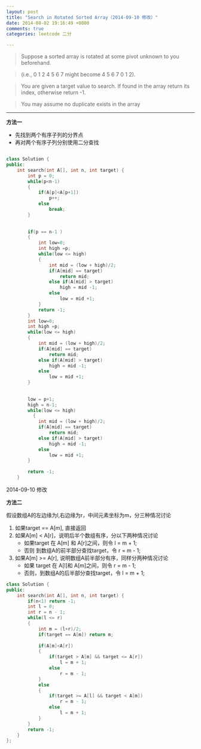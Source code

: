 ```yaml
---
layout: post
title: "Search in Rotated Sorted Array（2014-09-10 修改）"
date: 2014-08-02 19:16:49 +0800
comments: true
categories: leetcode 二分

---
```


>Suppose a sorted array is rotated at some pivot unknown to you beforehand.

>(i.e., 0 1 2 4 5 6 7 might become 4 5 6 7 0 1 2).

>You are given a target value to search. If found in the array return its index, otherwise return -1.

>You may assume no duplicate exists in the array
<!--more-->


---
**方法一**   

* 先找到两个有序子列的分界点  
* 再对两个有序子列分别使用二分查找  

``` c++ 时间复杂度O(n),空间复杂度O(1)

class Solution {
public:
    int search(int A[], int n, int target) {
        int p = 0;
        while(p<n-1)
        {
            if(A[p]<A[p+1])
                p++;
            else
                break;
        }
        
        
        if(p == n-1 )
        {
            int low=0;
            int high =p;
            while(low <= high)
            {
                int mid = (low + high)/2;
                if(A[mid] == target)
                    return mid;
                else if(A[mid] > target)
                    high = mid -1;
                else
                    low = mid +1;
            }
            return -1;
        }
        int low=0;
        int high =p;
        while(low <= high)
        {
            int mid = (low + high)/2;
            if(A[mid] == target)
                return mid;
            else if(A[mid] > target)
                high = mid -1;
            else
                low = mid +1;
        }
        
    
        low = p+1;
        high = n-1;
        while(low <= high)
          {
            int mid = (low + high)/2;
            if(A[mid] == target)
                return mid;
            else if(A[mid] > target)
                high = mid -1;
            else
                low = mid +1;
        }
        
        return -1;
    }
```
2014-09-10 修改

**方法二**   

假设数组A的左边缘为l,右边缘为r，中间元素坐标为m，分三种情况讨论  

1. 如果target == A[m], 直接返回
2. 如果A[m] < A[r]，说明后半个数组有序，分以下两种情况讨论
	* 如果target 在 A[m] 和 A[r]之间，则令 l = m + 1;
	* 否则 到数组A的前半部分查找target，令 r = m - 1;
3. 如果A[m] >= A[r], 说明数组A前半部分有序，同样分两种情况讨论
	* 如果 target 在 A[l]和 A[m]之间，则令 r = m - 1;
	* 否则，到数组A的后半部分查找target，令 l = m + 1;
	
	
```c++ 时间复杂度O(logn),空间复杂度O(1) 
class Solution {
public:
    int search(int A[], int n, int target) {
        if(n<1) return -1;
        int l = 0;
        int r = n - 1;
        while(l <= r)
        {
            int m = (l+r)/2;
            if(target == A[m]) return m;
            
            if(A[m]<A[r])
            {
                if(target > A[m] && target <= A[r])
                    l = m + 1;
                else
                    r = m - 1;
            }
            else
            {
                if(target >= A[l] && target < A[m])
                    r = m - 1;
                else
                    l = m + 1;
            }
        }
        return -1;
    }
};
```